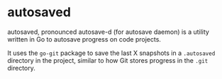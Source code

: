 # autosaved

autosaved, pronounced autosave-d (for autosave daemon) is a utility written in Go to autosave progress on code projects.

It uses the `go-git` package to save the last X snapshots in a `.autosaved` directory in the project, similar to how Git
stores progress in the `.git` directory.

